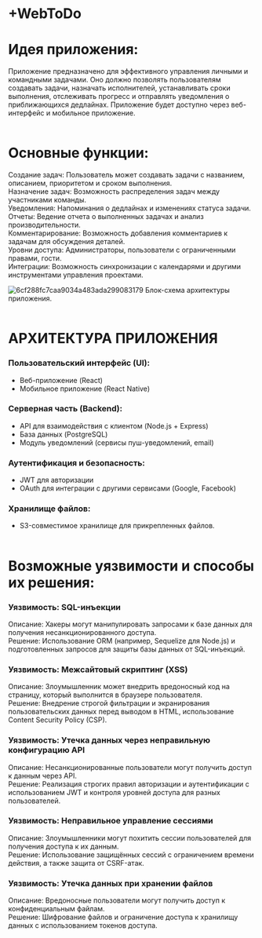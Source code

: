 # +WebToDo
# Идея приложения:<br/>
Приложение предназначено для эффективного управления личными и командными задачами. Оно должно позволять пользователям 
создавать задачи, назначать исполнителей, устанавливать сроки выполнения, отслеживать прогресс и отправлять 
уведомления о приближающихся дедлайнах. Приложение будет доступно через веб-интерфейс и мобильное приложение.<br/><br/>

# Основные функции:<br/>
Создание задач: Пользователь может создавать задачи с названием, описанием, приоритетом и сроком выполнения.<br/>
Назначение задач: Возможность распределения задач между участниками команды.<br/>
Уведомления: Напоминания о дедлайнах и изменениях статуса задачи.<br/>
Отчеты: Ведение отчета о выполненных задачах и анализ производительности.<br/>
Комментарирование: Возможность добавления комментариев к задачам для обсуждения деталей.<br/>
Уровни доступа: Администраторы, пользователи с ограниченными правами, гости.<br/>
Интеграции: Возможность синхронизации с календарями и другими инструментами управления проектами.<br/>


![6cf288fc7caa9034a483ada299083179](https://github.com/user-attachments/assets/5057c90d-a5e6-4ac0-9bcc-cd07d45a4150)
Блок-схема архитектуры приложения.<br/><br/>

# АРХИТЕКТУРА ПРИЛОЖЕНИЯ<br/>

### Пользовательский интерфейс (UI):<br/>
+ Веб-приложение (React)<br/>
+ Мобильное приложение (React Native)<br/>
### Серверная часть (Backend):<br/>
+ API для взаимодействия с клиентом (Node.js + Express)<br/>
+ База данных (PostgreSQL)<br/>
+ Модуль уведомлений (сервисы пуш-уведомлений, email)<br/>
### Аутентификация и безопасность:<br/>
+ JWT для авторизации<br/>
+ OAuth для интеграции с другими сервисами (Google, Facebook)<br/>
### Хранилище файлов:<br/>
+ S3-совместимое хранилище для прикрепленных файлов.<br/><br/>


# Возможные уязвимости и способы их решения:<br/>

### Уязвимость: SQL-инъекции<br/>
Описание: Хакеры могут манипулировать запросами к базе данных для получения несанкционированного доступа.<br/>
Решение: Использование ORM (например, Sequelize для Node.js) и подготовленных запросов для защиты базы данных от SQL-инъекций.<br/>

### Уязвимость: Межсайтовый скриптинг (XSS)<br/>
Описание: Злоумышленник может внедрить вредоносный код на страницу, который выполнится в браузере пользователя.<br/>
Решение: Внедрение строгой фильтрации и экранирования пользовательских данных перед выводом в HTML, использование Content Security Policy (CSP).<br/>

### Уязвимость: Утечка данных через неправильную конфигурацию API<br/>
Описание: Несанкционированные пользователи могут получить доступ к данным через API.<br/>
Решение: Реализация строгих правил авторизации и аутентификации с использованием JWT и контроля уровней доступа для разных пользователей.<br/>

### Уязвимость: Неправильное управление сессиями<br/>
Описание: Злоумышленники могут похитить сессии пользователей для получения доступа к их данным.<br/>
Решение: Использование защищённых сессий с ограничением времени действия, а также защита от CSRF-атак. <br/>

### Уязвимость: Утечка данных при хранении файлов<br/>
Описание: Вредоносные пользователи могут получить доступ к конфиденциальным файлам.<br/>
Решение: Шифрование файлов и ограничение доступа к хранилищу данных с использованием токенов доступа.<br/>
